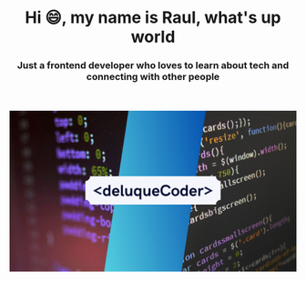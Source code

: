 <h1 align="center">Hi 😄, my name is Raul, what's up world</h1>
<h3 align="center">Just a frontend developer who loves to learn about tech and connecting with other people</h2>
<br></br>
<img src="/IMAGES/deluqueCoder_1.png">

<!--
**raul2810/raul2810** is a ✨ _special_ ✨ repository because its `README.md` (this file) appears on your GitHub profile.

Here are some ideas to get you started:

- 🔭 I’m currently working on ...
- 🌱 I’m currently learning ...
- 👯 I’m looking to collaborate on ...
- 🤔 I’m looking for help with ...
- 💬 Ask me about ...
- 📫 How to reach me: ...
- 😄 Pronouns: ...
- ⚡ Fun fact: ...
-->
